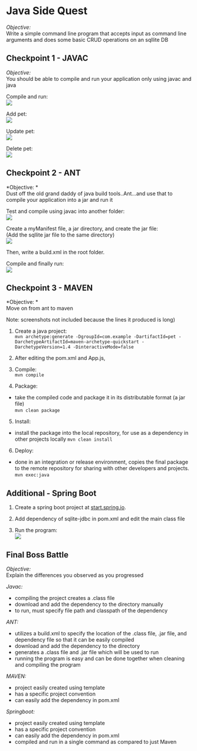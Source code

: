 # Java Side Quest

*Objective:*<br/>
Write a simple command line program that accepts input as command line arguments and does some basic CRUD operations on an sqllite DB

## Checkpoint 1 - JAVAC

*Objective:*<br/>
You should be able to compile and run your application only using javac and java

Compile and run:<br/>
![](https://raw.githubusercontent.com/muhammadzaharuddin/sidequest/master/images/Screen%20Shot%202020-04-15%20at%201.24.07%20PM.png)

Add pet:<br/>
![](https://raw.githubusercontent.com/muhammadzaharuddin/sidequest/master/images/Screen%20Shot%202020-04-15%20at%201.25.53%20PM.png)

Update pet:<br/>
![](https://github.com/muhammadzaharuddin/sidequest/blob/master/images/Screen%20Shot%202020-04-15%20at%201.26.41%20PM.png?raw=true)

Delete pet:<br/>
![](https://github.com/muhammadzaharuddin/sidequest/blob/master/images/Screen%20Shot%202020-04-15%20at%201.27.31%20PM.png?raw=true)

## Checkpoint 2 - ANT

*Objective: *<br/>
Dust off the old grand daddy of java build tools..Ant...and use that to compile your application into a jar and run it

Test and compile using javac into another folder:<br/>
![](https://github.com/muhammadzaharuddin/sidequest/blob/master/images/Screen%20Shot%202020-04-15%20at%202.07.47%20PM.png?raw=true)

Create a myManifest file, a jar directory, and create the jar file:<br/>
(Add the sqllite jar file to the same directory)<br/>
![](https://github.com/muhammadzaharuddin/sidequest/blob/master/images/Screen%20Shot%202020-04-15%20at%202.21.22%20PM.png?raw=true)

Then, write a build.xml in the root folder.

Compile and finally run:<br/>
![](https://github.com/muhammadzaharuddin/sidequest/blob/master/images/Screen%20Shot%202020-04-15%20at%202.58.16%20PM.png?raw=true)

## Checkpoint 3 - MAVEN

*Objective: *<br/>
Move on from ant to maven

Note: screenshots not included because the lines it produced is long)

1. Create a java project:<br/>
`mvn archetype:generate -DgroupId=com.example -DartifactId=pet -DarchetypeArtifactId=maven-archetype-quickstart -DarchetypeVersion=1.4 -DinteractiveMode=false`

2. After editing the pom.xml and App.js,<br/>

3. Compile: <br/>
`mvn compile`

4. Package: <br/>
- take the compiled code and package it in its distributable format (a jar file)<br/>
`mvn clean package`

5. Install: <br/>
- install the package into the local repository, for use as a dependency in other projects locally
`mvn clean install`

6. Deploy: <br/>
- done in an integration or release environment, copies the final package to the remote repository for sharing with other developers and projects.
`mvn exec:java`

## Additional - Spring Boot

1. Create a spring boot project at [start.spring.io](start.spring.io).

2. Add dependency of sqlite-jdbc in pom.xml and edit the main class file

3. Run the program:<br/>
![](https://github.com/muhammadzaharuddin/sidequest/blob/master/images/Screen%20Shot%202020-04-15%20at%203.00.06%20PM.png?raw=true)

## Final Boss Battle

*Objective:*<br/>
Explain the differences you observed as you progressed

*Javac:*<br/>
- compiling the project creates a .class file
- download and add the dependency to the directory manually
- to run, must specify file path and classpath of the dependency

*ANT:*<br/>
- utilizes a build.xml to specify the location of the .class file, .jar file, and dependency file so that it can be easily compiled
- download and add the dependency to the directory
- generates a .class file and .jar file which will be used to run
- running the program is easy and can be done together when cleaning and compiling the program

*MAVEN:*<br/>
- project easily created using template
- has a specific project convention
- can easily add the dependency in pom.xml

*Springboot:*<br/>
- project easily created using template
- has a specific project convention
- can easily add the dependency in pom.xml
- compiled and run in a single command as compared to just Maven
